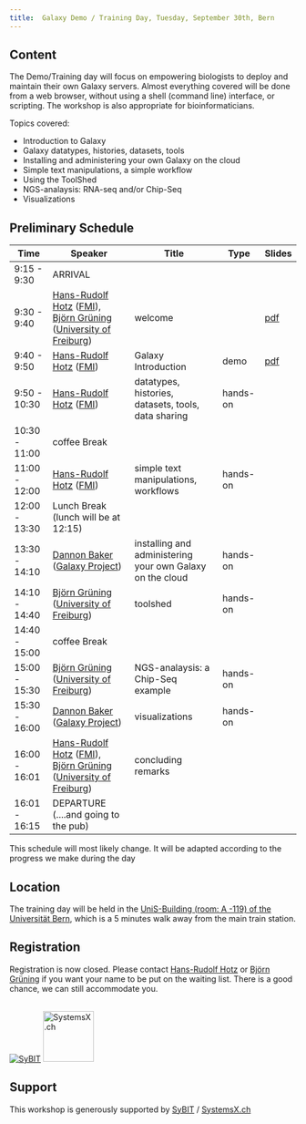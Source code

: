 ```yaml
---
title:  Galaxy Demo / Training Day, Tuesday, September 30th, Bern 
---
```

<slot name="/events/sg2014/header" />



<slot name="/events/sg2014/linkbox" />

## Content

The Demo/Training day will focus on empowering biologists to deploy and maintain their own Galaxy servers.  Almost everything covered will be done from a web browser, without using a shell (command line) interface, or scripting.  The workshop is also appropriate for bioinformaticians.

Topics covered:

* Introduction to Galaxy
* Galaxy datatypes, histories, datasets, tools
* Installing and administering your own Galaxy on the cloud
* Simple text manipulations, a simple workflow
* Using the ToolShed    
* NGS-analaysis: RNA-seq and/or Chip-Seq
* Visualizations

## Preliminary Schedule


| Time |  Speaker  |  Title  |  Type  |  Slides  | 
| ---- | -------- | ------ | ----- | ------- | 
| 9:15 - 9:30 |  ARRIVAL  | 
| 9:30 - 9:40 |  [Hans-Rudolf Hotz](/people/hansrudolf-hotz/index.md) ([FMI](http://www.fmi.ch/)), [Björn Grüning](/src/people/bjoern-gruening/) ([University of Freiburg](http://www.uni-freiburg.de/))  |  welcome  |   |  [pdf](https://depot.galaxyproject.org/hub/attachments/events/switzerland2014/trainingday/welcome_20140930.pdf)   | 
| 9:40 - 9:50 |  [Hans-Rudolf Hotz](/people/hansrudolf-hotz/) ([FMI](http://www.fmi.ch/))  |  Galaxy Introduction  |  demo  |  [pdf](https://depot.galaxyproject.org/hub/attachments/events/switzerland2014/trainingday/intro_20140930.pdf)  | 
| 9:50 - 10:30 |  [Hans-Rudolf Hotz](/people/hansrudolf-hotz/) ([FMI](http://www.fmi.ch/))  |  datatypes, histories, datasets, tools, data sharing  |  hands-on  |   | 
| 10:30 - 11:00 |  coffee Break  | 
| 11:00 - 12:00 |  [Hans-Rudolf Hotz](/people/hansrudolf-hotz/) ([FMI](http://www.fmi.ch/))  |  simple text manipulations, workflows  |  hands-on  |   | 
| 12:00 - 13:30 |  Lunch Break (lunch will be at 12:15)  | 
| 13:30 - 14:10 |  [Dannon Baker](/people/dannon-baker/) ([Galaxy Project](http://galaxyproject.org))  |  installing and administering your own Galaxy on the cloud   |  hands-on  |   | 
| 14:10 - 14:40 |  [Björn Grüning](/people/bjoern-gruening/) ([University of Freiburg](http://www.uni-freiburg.de/))  |  toolshed  |  hands-on  |   | 
| 14:40 - 15:00|  coffee Break  | 
| 15:00 - 15:30 |  [Björn Grüning](/people/bjoern-gruening/) ([University of Freiburg](http://www.uni-freiburg.de/))  |  NGS-analaysis: a Chip-Seq example  |  hands-on  |   | 
| 15:30 - 16:00 |  [Dannon Baker](/people/dannon-baker/) ([Galaxy Project](http://galaxyproject.org))  |  visualizations    |  hands-on  |   | 
| 16:00 - 16:01 |  [Hans-Rudolf Hotz](/people/hansrudolf-hotz/index.md) ([FMI](http://www.fmi.ch/)), [Björn Grüning](/src/people/bjoern-gruening/)  ([University of Freiburg](http://www.uni-freiburg.de/))  |  concluding remarks  |   |   | 
| 16:01 - 16:15 |  DEPARTURE (....and going to the pub)  | 

This schedule will most likely change. It will be adapted according to the progress we make during the day


## Location

The training day will be held in the [UniS-Building (room: A -119) of the Universität Bern](http://www.bau.unibe.ch/plaene/hgexwiunis.htm), which is a 5 minutes walk away from the main train station.

## Registration

Registration is now closed. Please contact [Hans-Rudolf Hotz](/people/hansrudolf-hotz/index.md) or [Björn Grüning](/src/people/bjoern-gruening/) if you want your name to be put on the waiting list. There is a good chance, we can still accommodate you. 

<br />

<div class='right'> <a href='https://wiki.systemsx.ch/display/SyBIT'><img src="/src/images/logos/SyBITLogo.png" alt="SyBIT" /></a>     <a href='http://www.systemsx.ch/'><img src="/src/images/logos/SystemsXchLogo.png" alt="SystemsX.ch" height="89" /></a> </div>

## Support

This workshop is generously supported by [SyBIT](https://wiki.systemsx.ch/display/SyBIT) / [SystemsX.ch](http://www.systemsx.ch/)
